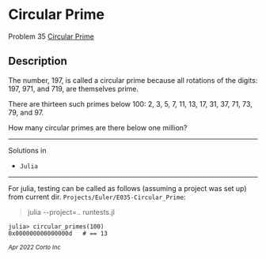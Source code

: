 # Circular Prime

  Problem 35 [Circular Prime](https://projecteuler.net/problem=35)

## Description

The number, 197, is called a circular prime because all rotations of the digits: 197, 971, and 719, are themselves prime.

There are thirteen such primes below 100: 2, 3, 5, 7, 11, 13, 17, 31, 37, 71, 73, 79, and 97.

How many circular primes are there below one million?

<hr />

Solutions in
  - `Julia`

<hr />

For julia, testing can be called as follows (assuming a project was set up) from current dir. `Projects/Euler/E035-Circular_Prime`:

> julia --project=.. runtests.jl

```julia-repl
julia> circular_primes(100)
0x000000000000000d   # == 13
```

<p><sub><em>Apr 2022 Corto Inc</sub></em></p>
